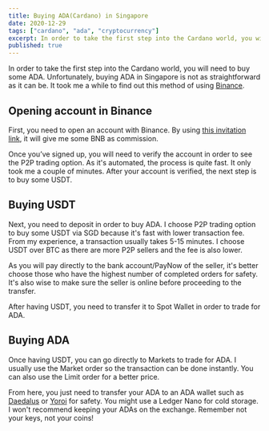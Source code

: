 ```yaml
---
title: Buying ADA(Cardano) in Singapore
date: 2020-12-29
tags: ["cardano", "ada", "cryptocurrency"]
excerpt: In order to take the first step into the Cardano world, you will need to buy some ADA. Unfortunately, buying ADA in Singapore is not as straight forward as can be. In this post, I explain one of the easiest/cheapest methods of buying ADA in Singapore.
published: true
---
```


In order to take the first step into the Cardano world, you will need to buy some ADA. Unfortunately, buying ADA in Singapore is not as straightforward as it can be. It took me a while to find out this method of using [Binance](https://www.binance.com).

## Opening account in Binance

First, you need to open an account with Binance. By using [this invitation link](https://www.binance.com/en/register?ref=HSOZWQV6), it will give me some BNB as commission.

Once you’ve signed up, you will need to verify the account in order to see the P2P trading option. As it's automated, the process is quite fast. It only took me a couple of minutes. After your account is verified, the next step is to buy some USDT.

## Buying USDT

Next, you need to deposit in order to buy ADA. I choose P2P trading option to buy some USDT via SGD because it's fast with lower transaction fee. From my experience, a transaction usually takes 5-15 minutes. I choose USDT over BTC as there are more P2P sellers and the fee is also lower.

As you will pay directly to the bank account/PayNow of the seller, it's better choose those who have the highest number of completed orders for safety. It's also wise to make sure the seller is online before proceeding to the transfer.

After having USDT, you need to transfer it to Spot Wallet in order to trade for ADA.

## Buying ADA

Once having USDT, you can go directly to Markets to trade for ADA. I usually use the Market order so the transaction can be done instantly. You can also use the Limit order for a better price. 

From here, you just need to transfer your ADA to an ADA wallet such as [Daedalus](https://daedaluswallet.io/) or [Yoroi](https://yoroi-wallet.com/#/) for safety. You might use a Ledger Nano for cold storage. I won't recommend keeping your ADAs on the exchange. Remember not your keys, not your coins!